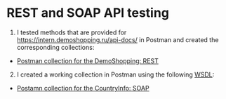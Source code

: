 #  REST and SOAP API testing 

1) I tested methods that are provided for https://intern.demoshopping.ru/api-docs/ in Postman and created the corresponding collections:
<ul><li><a href="https://www.postman.com/material-specialist-10391126/workspace/my-workspace/collection/46131061-b8c01ece-d63a-4f90-a899-92f52392271f?action=share&creator=46131061">Postman collection for the DemoShopping: REST</a></li>
</ul>

2)  I created a working collection in Postman using the following <a href="http://webservices.oorsprong.org/websamples.countryinfo/CountryInfoService.wso?WSDL">WSDL</a>: 
<ul><li><a href="https://www.postman.com/material-specialist-10391126/workspace/my-workspace/request/46131061-4b09d9b4-cc3b-4839-aafc-229d5c322cd8?action=share&creator=46131061&ctx=documentation">Postamn collection for the CountryInfo: SOAP</a></li> 
</ul>
